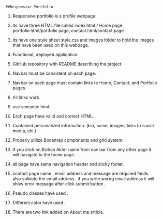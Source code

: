 ```
##Responsive Portfolio
```
1. Responsive portfolio is a profile webpage.
2. its have three HTML file called index.html / Home page ,
    portfolio.html/portfolio page, contact.html/contact page
3. its have one style sheet style.css and images folder to hold the images  that have been used on this webpage.
4. Functional, deployed application

5. GitHub repository with README describing the project

6. Navbar must be consistent on each page.

7. Navbar on each page must contain links to Home, Contact, and Portfolio pages.

8. All links  work.

9. use semantic html.

10. Each page have valid and correct HTML.

11. Contained personalized information. (bio, name, images, links to social media, etc.)

12. Properly utilize Bootstrap components and grid system.

13. if you click on Raihan Akter name from nav bar from any other page it will navigate to the home page . 

14. all page have same navigation header and sticky footer.

15. contact page name , email address and message are required fields. also validate the email address . if you write worng email address it will show error message after click submit button .

16. Pseudo classes have  used .

17. Different color have used .

18. There are two link added on About me article.
